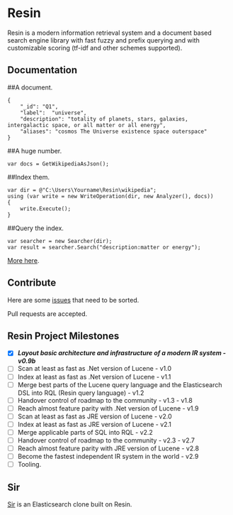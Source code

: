# Resin

Resin is a modern information retrieval system and a document based search engine library with fast fuzzy and prefix querying and with customizable scoring (tf-idf and other schemes supported).

## Documentation

##A document.

	{
		"_id": "Q1",
		"label":  "universe",
		"description": "totality of planets, stars, galaxies, intergalactic space, or all matter or all energy",
		"aliases": "cosmos The Universe existence space outerspace"
	}

##A huge number.
	
	var docs = GetWikipediaAsJson();

##Index them.

	var dir = @"C:\Users\Yourname\Resin\wikipedia";
	using (var write = new WriteOperation(dir, new Analyzer(), docs))
	{
		write.Execute();
	}

##Query the index.
<a name="inproc" id="inproc"></a>

	var searcher = new Searcher(dir);
	var result = searcher.Search("description:matter or energy");

[More here](https://github.com/kreeben/resin/wiki). 

## Contribute

Here are some [issues](https://github.com/kreeben/resin/issues) that need to be sorted.

Pull requests are accepted.

## Resin Project Milestones

- [x] ___Layout basic architecture and infrastructure of a modern IR system - v0.9b___
- [ ] Scan at least as fast as .Net version of Lucene - v1.0
- [ ] Index at least as fast as .Net version of Lucene - v1.1
- [ ] Merge best parts of the Lucene query language and the Elasticsearch DSL into RQL (Resin query language) - v1.2
- [ ] Handover control of roadmap to the community - v1.3 - v1.8
- [ ] Reach almost feature parity with .Net version of Lucene - v1.9
- [ ] Scan at least as fast as JRE version of Lucene - v2.0
- [ ] Index at least as fast as JRE version of Lucene - v2.1
- [ ] Merge applicable parts of SQL into RQL - v2.2
- [ ] Handover control of roadmap to the community - v2.3 - v2.7
- [ ] Reach almost feature parity with JRE version of Lucene - v2.8
- [ ] Become the fastest independent IR system in the world - v2.9
- [ ] Tooling.

## Sir

[Sir](https://github.com/kreeben/sir) is an Elasticsearch clone built on Resin.
